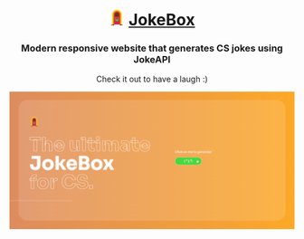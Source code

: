 
<div align="center">
  <h1>
      <img src="src/logo.png" alt="JokeBox Icon" height="28px">
      <a href="https://maggyprotasio.github.io/JokeBox/">JokeBox</a>
  </h1>
  <h3>Modern responsive website that generates CS jokes using JokeAPI</h3>
  <p>Check it out to have a laugh :) </p>
  <a href="https://maggyprotasio.github.io/JokeBox/">
      <img src="src/screenshot2.png">
  </a>
  
</div>
